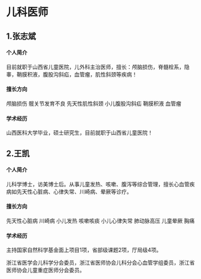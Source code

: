  # 儿科医师

## 1.张志斌
#### 个人简介
<p>目前就职于山西省儿童医院，儿外科主治医师，擅长：颅脑损伤，脊髓栓系，隐睾，鞘膜积液，腹股沟斜疝，血管瘤，肌性斜颈等疾病！</p>

#### 擅长方向
<p>颅脑损伤 髋关节发育不良 先天性肌性斜颈 小儿腹股沟斜疝 鞘膜积液 血管瘤</p>

#### 学术经历

<p>山西医科大学毕业，硕士研究生，目前就职于山西省儿童医院！</p>

## 2.王凯
#### 个人简介
<p>儿科学博士，访美博士后。从事儿童发热、咳嗽、腹泻等综合管理，擅长心血管疾病如先天性心脏病、心律失常、川崎病、晕厥等诊疗。</p>

#### 擅长方向
<p>先天性心脏病 川崎病 小儿发热 咳嗽咳痰 小儿心律失常 肺动脉高压 儿童晕厥 胸痛</p>

#### 学术经历
<p>主持国家自然科学基金面上项目1项，省部级课题2项，厅局级4项。</p>
浙江省医学会儿科学分会委员，浙江省医师协会儿科分会心血管学组委员，浙江省医师协会儿童重症医师分会委员。